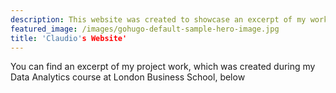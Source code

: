 ```yaml
---
description: This website was created to showcase an excerpt of my work done during my Data Analytics course at the London Busienss School
featured_image: /images/gohugo-default-sample-hero-image.jpg
title: 'Claudio's Website'
---
```

You can find an excerpt of my project work, which was created during my Data Analytics course at London Business School, below
